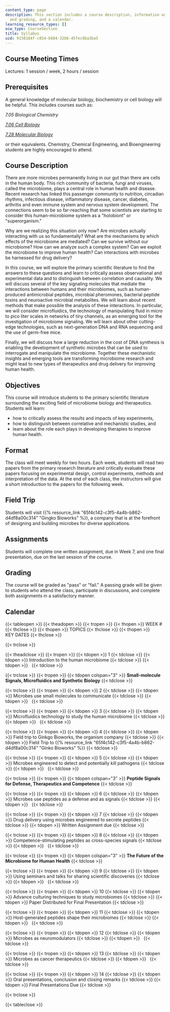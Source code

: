 ```yaml
---
content_type: page
description: This section includes a course description, information on course format
  and grading, and a calendar.
learning_resource_types: []
ocw_type: CourseSection
title: Syllabus
uid: 9158184f-c854-b684-32b6-45fec8ba3ba5
---
```


Course Meeting Times
--------------------

Lectures: 1 session / week, 2 hours / session

Prerequisites
-------------

A general knowledge of molecular biology, biochemistry or cell biology will be helpful. This includes courses such as:

_7.05 Biological Chemistry_

[_7.06 Cell Biology_](/courses/7-06-cell-biology-spring-2007)

[_7.28 Molecular Biology_](/courses/7-28-molecular-biology-spring-2005)

or their equivalents. Chemistry, Chemical Engineering, and Bioengineering students are highly encouraged to attend.

Course Description
------------------

There are more microbes permanently living in our gut than there are cells in the human body. This rich community of bacteria, fungi and viruses, called the microbiome, plays a central role in human health and disease. Recent research has linked this passenger community to nutrition, circadian rhythms, infectious disease, inflammatory disease, cancer, diabetes, arthritis and even immune system and nervous system development. The connections seem to be so far-reaching that some scientists are starting to consider this human-microbiome system as a "holobiont" or "superorganism."

Why are we realizing this situation only now? Are microbes actually interacting with us so fundamentally? What are the mechanisms by which effects of the microbiome are mediated? Can we survive without our microbiome? How can we analyze such a complex system? Can we exploit the microbiome to improve human health? Can interactions with microbes be harnessed for drug delivery?

In this course, we will explore the primary scientific literature to find the answers to these questions and learn to critically assess observational and experimental data and to distinguish between correlation and causality. We will discuss several of the key signaling molecules that mediate the interactions between humans and their microbiomes, such as human-produced antimicrobial peptides, microbial pheromones, bacterial peptide toxins and neuroactive microbial metabolites. We will learn about recent methods that make possible the analysis of these interactions. In particular, we will consider microfluidics, the technology of manipulating fluid in micro to pico liter scales in networks of tiny channels, as an emerging tool for the investigation of microbiome signaling. We will learn about other cutting-edge technologies, such as next-generation DNA and RNA sequencing and the use of germ-free mice.

Finally, we will discuss how a large reduction in the cost of DNA synthesis is enabling the development of synthetic microbes that can be used to interrogate and manipulate the microbiome. Together these mechanistic insights and emerging tools are transforming microbiome research and might lead to new types of therapeutics and drug delivery for improving human health.

Objectives
----------

This course will introduce students to the primary scientific literature surrounding the exciting field of microbiome biology and therapeutics. Students will learn:

*   how to critically assess the results and impacts of key experiments,
*   how to distinguish between correlative and mechanistic studies, and
*   learn about the role each plays in developing therapies to improve human health.

Format
------

The class will meet weekly for two hours. Each week, students will read two papers from the primary research literature and critically evaluate these papers focusing on experimental design, control experiments, methods and interpretation of the data. At the end of each class, the instructors will give a short introduction to the papers for the following week.

Field Trip
----------

Students will visit {{% resource_link "65f4c142-c3f5-4a4b-b862-d4df8a00c314" "Gingko Bioworks" %}}, a company that is at the forefront of designing and building microbes for diverse applications.

Assignments
-----------

Students will complete one written assignment, due in Week 7, and one final presentation, due on the last session of the course.

Grading
-------

The course will be graded as "pass" or "fail." A passing grade will be given to students who attend the class, participate in discussions, and complete both assignments in a satisfactory manner.

Calendar
--------

{{< tableopen >}}
{{< theadopen >}}
{{< tropen >}}
{{< thopen >}}
WEEK #
{{< thclose >}}
{{< thopen >}}
TOPICS
{{< thclose >}}
{{< thopen >}}
KEY DATES
{{< thclose >}}

{{< trclose >}}

{{< theadclose >}}
{{< tropen >}}
{{< tdopen >}}
1
{{< tdclose >}}
{{< tdopen >}}
Introduction to the human microbiome
{{< tdclose >}}
{{< tdopen >}}
 
{{< tdclose >}}

{{< trclose >}}
{{< tropen >}}
{{< tdopen colspan="3" >}}
**Small-molecule Signals, Microfluidics and Synthetic Biology**
{{< tdclose >}}

{{< trclose >}}
{{< tropen >}}
{{< tdopen >}}
2
{{< tdclose >}}
{{< tdopen >}}
Microbes use small molecules to communicate
{{< tdclose >}}
{{< tdopen >}}
 
{{< tdclose >}}

{{< trclose >}}
{{< tropen >}}
{{< tdopen >}}
3
{{< tdclose >}}
{{< tdopen >}}
Microfluidics technology to study the human microbiome
{{< tdclose >}}
{{< tdopen >}}
 
{{< tdclose >}}

{{< trclose >}}
{{< tropen >}}
{{< tdopen >}}
4
{{< tdclose >}}
{{< tdopen >}}
Field trip to Ginkgo Bioworks, the organism company
{{< tdclose >}}
{{< tdopen >}}
Field Trip to {{% resource_link "65f4c142-c3f5-4a4b-b862-d4df8a00c314" "Ginko Bioworks" %}}
{{< tdclose >}}

{{< trclose >}}
{{< tropen >}}
{{< tdopen >}}
5
{{< tdclose >}}
{{< tdopen >}}
Microbes engineered to detect and potentially kill pathogens
{{< tdclose >}}
{{< tdopen >}}
 
{{< tdclose >}}

{{< trclose >}}
{{< tropen >}}
{{< tdopen colspan="3" >}}
**Peptide Signals for Defense, Therapeutics and Competence**
{{< tdclose >}}

{{< trclose >}}
{{< tropen >}}
{{< tdopen >}}
6
{{< tdclose >}}
{{< tdopen >}}
Microbes use peptides as a defense and as signals
{{< tdclose >}}
{{< tdopen >}}
 
{{< tdclose >}}

{{< trclose >}}
{{< tropen >}}
{{< tdopen >}}
7
{{< tdclose >}}
{{< tdopen >}}
Drug delivery using microbes engineered to secrete peptides
{{< tdclose >}}
{{< tdopen >}}
Written Assignment due
{{< tdclose >}}

{{< trclose >}}
{{< tropen >}}
{{< tdopen >}}
8
{{< tdclose >}}
{{< tdopen >}}
Competence-stimulating peptides as cross-species signals
{{< tdclose >}}
{{< tdopen >}}
 
{{< tdclose >}}

{{< trclose >}}
{{< tropen >}}
{{< tdopen colspan="3" >}}
**The Future of the Microbiome for Human Health**
{{< tdclose >}}

{{< trclose >}}
{{< tropen >}}
{{< tdopen >}}
9
{{< tdclose >}}
{{< tdopen >}}
Using seminars and talks for sharing scientific discoveries
{{< tdclose >}}
{{< tdopen >}}
 
{{< tdclose >}}

{{< trclose >}}
{{< tropen >}}
{{< tdopen >}}
10
{{< tdclose >}}
{{< tdopen >}}
Advance culturing techniques to study microbiomes
{{< tdclose >}}
{{< tdopen >}}
Paper Distributed for Final Presentation
{{< tdclose >}}

{{< trclose >}}
{{< tropen >}}
{{< tdopen >}}
11
{{< tdclose >}}
{{< tdopen >}}
Host-generated peptides shape their microbiomes
{{< tdclose >}}
{{< tdopen >}}
 
{{< tdclose >}}

{{< trclose >}}
{{< tropen >}}
{{< tdopen >}}
12
{{< tdclose >}}
{{< tdopen >}}
Microbes as neuromodulators
{{< tdclose >}}
{{< tdopen >}}
 
{{< tdclose >}}

{{< trclose >}}
{{< tropen >}}
{{< tdopen >}}
13
{{< tdclose >}}
{{< tdopen >}}
Microbes as cancer therapeutics
{{< tdclose >}}
{{< tdopen >}}
 
{{< tdclose >}}

{{< trclose >}}
{{< tropen >}}
{{< tdopen >}}
14
{{< tdclose >}}
{{< tdopen >}}
Oral presentations, conclusion and closing remarks
{{< tdclose >}}
{{< tdopen >}}
Final Presentations Due
{{< tdclose >}}

{{< trclose >}}

{{< tableclose >}}